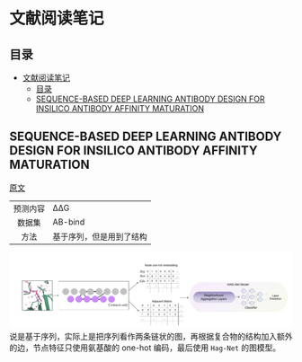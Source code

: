 # 文献阅读笔记

## 目录
- [文献阅读笔记](#文献阅读笔记)
  - [目录](#目录)
  - [SEQUENCE-BASED DEEP LEARNING ANTIBODY DESIGN FOR INSILICO ANTIBODY AFFINITY MATURATION](#sequence-based-deep-learning-antibody-design-for-insilico-antibody-affinity-maturation)


## SEQUENCE-BASED DEEP LEARNING ANTIBODY DESIGN FOR INSILICO ANTIBODY AFFINITY MATURATION
[原文](pdf/2103.03724.pdf)

|||
|:---:|---|
|预测内容|ΔΔG|
|数据集|AB-bind|
|方法|基于序列，但是用到了结构|

![](figure/2021-09-27%20154746.png)
说是基于序列，实际上是把序列看作两条链状的图，再根据复合物的结构加入额外的边，节点特征只使用氨基酸的 one-hot 编码，最后使用 `Hag-Net` 的图模型。
